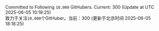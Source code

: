 Committed to Following `10,000` GitHubers. Current: <!-- FOLLOWING_COUNT -->300<!-- FOLLOWING_COUNT --> (Update at UTC <!-- LAST_UPDATED -->2025-06-05 10:18:25<!-- LAST_UPDATED -->)<br>
致力于关注`10,000`个GitHuber。当前：<!-- FOLLOWING_COUNT -->300<!-- FOLLOWING_COUNT --> (更新于北京时间 <!-- LAST_UPDATED_CST -->2025-06-05 18:18:25<!-- LAST_UPDATED_CST -->)
